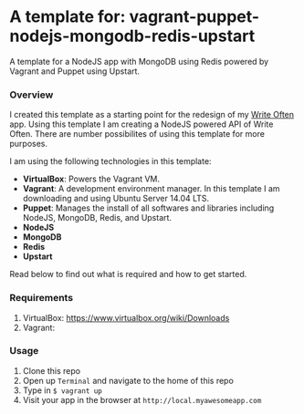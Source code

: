 # A template for: vagrant-puppet-nodejs-mongodb-redis-upstart
A template for a NodeJS app with MongoDB using Redis powered by Vagrant and Puppet using Upstart.

### Overview
I created this template as a starting point for the redesign of my [Write Often](writeoften.com) app. Using this template I am creating a NodeJS powered API of Write Often. There are number possibilites of using this template for more purposes. 

I am using the following technologies in this template:
* **VirtualBox**: Powers the Vagrant VM.
* **Vagrant**: A development environment manager. In this template I am downloading and using Ubuntu Server 14.04 LTS.
* **Puppet**: Manages the install of all softwares and libraries including NodeJS, MongoDB, Redis, and Upstart.
* **NodeJS**
* **MongoDB**
* **Redis**
* **Upstart**

Read below to find out what is required and how to get started.

### Requirements

1. VirtualBox: https://www.virtualbox.org/wiki/Downloads
2. Vagrant: 

### Usage

1. Clone this repo 
2. Open up `Terminal` and navigate to the home of this repo
3. Type in `$ vagrant up`
4. Visit your app in the browser at `http://local.myawesomeapp.com`

